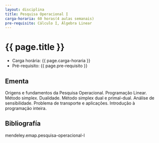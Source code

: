 ```yaml
---
layout: disciplina
title: Pesquisa Operacional I
carga-horaria: 60 horas(4 aulas semanais)
pre-requisito: Cálculo I, Álgebra Linear
---
```


# {{ page.title }}

- Carga horária: {{ page.carga-horaria }}
- Pré-requisito: {{ page.pre-requisito }}

## Ementa 

Origens e fundamentos da Pesquisa Operacional. Programação
Linear. Método simplex. Dualidade. Método simplex dual e
primal-dual. Análise de sensibilidade. Problema de transporte e
aplicações. Introdução à programação inteira.

## Bibliografía

mendeley.emap.pesquisa-operacional-I
